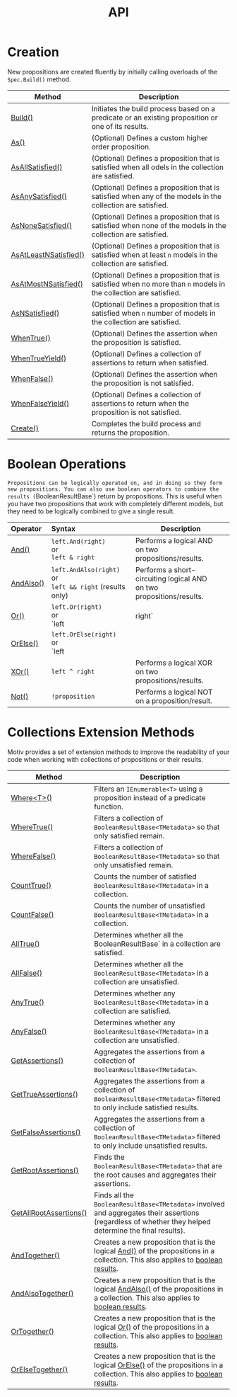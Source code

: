 ﻿---
title: API
---
# Creation

New propositions are created fluently by initially calling overloads of the `Spec.Build()` method.

| Method                                               | Description                                                                                                      |
|------------------------------------------------------|------------------------------------------------------------------------------------------------------------------|
| [Build()](./Build.html)                              | Initiates the build process based on a predicate or an existing proposition or one of its results.               |
| [As()](./As.html)                                    | (Optional) Defines a custom higher order proposition.                                                            |
| [AsAllSatisfied()](./As.html#all-satisfied)          | (Optional) Defines a proposition that is satisfied when all odels in the collection are satisfied.               |
| [AsAnySatisfied()](./As.html#some-satisfied)         | (Optional) Defines a proposition that is satisfied when any of the models in the collection are satisfied.       |
| [AsNoneSatisfied()](./As.html#none-satisfied)        | (Optional) Defines a proposition that is satisfied when none of the models in the collection are satisfied.      |
| [AsAtLeastNSatisfied()](./As.html#minimum-satisfied) | (Optional) Defines a proposition that is satisfied when at least `n` models in the collection are satisfied.     |
| [AsAtMostNSatisfied()](./As.html#maximum-satisfied)  | (Optional) Defines a proposition that is satisfied when no more than `n` models in the collection are satisfied. |
| [AsNSatisfied()](./As.html#n-satisfied)              | (Optional) Defines a proposition that is satisfied when `n` number of models in the collection are satisfied.    |
| [WhenTrue()](./WhenTrue.html)                        | (Optional) Defines the assertion when the proposition is satisfied.                                              |
| [WhenTrueYield()](./WhenTrueYield.html)              | (Optional) Defines a collection of assertions to return when satisfied.                                          |
| [WhenFalse()](./WhenFalse.html)                      | (Optional) Defines the assertion when the proposition is not satisfied.                                          |
| [WhenFalseYield()](./WhenFalseYield.html)            | (Optional) Defines a collection of assertions to return when the proposition is not satisfied.                   |
| [Create()](./Create.html)                            | Completes the build process and returns the proposition.                                                         |

# Boolean Operations

`Propositions can be logically operated on, and in doing so they form new propositions.
You can also use boolean operators to combine the results (`BooleanResultBase`) return by propositions.
This is useful when you have two propositions that work with completely different models, but they need to be logically 
combined to give a single result.

| Operator                    | Syntax                                                                | Description                                                                |
|:----------------------------|:----------------------------------------------------------------------|----------------------------------------------------------------------------|
| [And()](./And.html)         | `left.And(right)` <br/>or<br/> `left & right`                         | Performs a logical AND <br /> on two propositions/results.                 |
| [AndAlso()](./AndAlso.html) | `left.AndAlso(right)` <br /> or <br /> `left && right` (results only) | Performs a short-circuiting logical AND <br />on two propositions/results. |
| [Or()](./Or.html)           | `left.Or(right)`  <br /> or <br /> `left                              | right`                                                            | Performs a logical OR <br /> on two propositions/results.                    |
| [OrElse()](./OrElse.html)   | `left.OrElse(right)`  <br /> or <br /> `left                          || right` (results only)                                               | Performs a short-circuiting logical OR <br /> on two propositions/results.  |
| [XOr()](./XOr.html)         | `left ^ right`                                                        | Performs a logical XOR <br /> on two propositions/results.                 |
| [Not()](./Not.html)         | `!proposition`                                                        | Performs a logical NOT <br /> on a proposition/result.                     |

# Collections Extension Methods

Motiv provides a set of extension methods to improve the readability of your code when working with collections of 
propositions or their results.

| Method                                                            | Description                                                                                                                                                                                               |
|-------------------------------------------------------------------|-----------------------------------------------------------------------------------------------------------------------------------------------------------------------------------------------------------|
| [Where&lt;T&gt;()](./Collections.html#where)                      | Filters an `IEnumerable<T>` using a proposition instead of a predicate function.                                                                                                                          |
| [WhereTrue()](./Collections.html#wheretrue)                       | Filters a collection of `BooleanResultBase<TMetadata>` so that only satisfied remain.                                                                                                                     |
| [WhereFalse()](./Collections.html#wherefalse)                     | Filters a collection of `BooleanResultBase<TMetadata>` so that only unsatisfied remain.                                                                                                                   |
| [CountTrue()](./Collections.html#counttrue)                       | Counts the number of satisfied `BooleanResultBase<TMetadata>` in a collection.                                                                                                                            |
| [CountFalse()](./Collections.html#countfalse)                     | Counts the number of unsatisfied `BooleanResultBase<TMetadata>` in a collection.                                                                                                                          |
| [AllTrue()](./Collections.html#alltrue)                           | Determines whether all the BooleanResultBase<TMetadata>` in a collection are satisfied.                                                                                                                   |
| [AllFalse()](./Collections.html#allfalse)                         | Determines whether all the `BooleanResultBase<TMetadata>` in a collection are unsatisfied.                                                                                                                |
| [AnyTrue()](./Collections.html#anytrue)                           | Determines whether any `BooleanResultBase<TMetadata>` in a collection are satisfied.                                                                                                                      |
| [AnyFalse()](./Collections.html#anyfalse)                         | Determines whether any `BooleanResultBase<TMetadata>` in a collection are unsatisfied.                                                                                                                    |
| [GetAssertions()](./Collections.html#getassertions)               | Aggregates the assertions from a collection of `BooleanResultBase<TMetadata>`.                                                                                                                            |
| [GetTrueAssertions()](./Collections.html#gettrueassertions)       | Aggregates the assertions from a collection of `BooleanResultBase<TMetadata>` filtered to only include satisfied results.                                                                                 |
| [GetFalseAssertions()](./Collections.html#getfalseassertions)     | Aggregates the assertions from a collection of `BooleanResultBase<TMetadata>` filtered to only include unsatisfied results.                                                                               |
| [GetRootAssertions()](./Collections.html#getrootassertions)       | Finds the `BooleanResultBase<TMetadata>` that are the root causes and aggregates their assertions.                                                                                                        |
| [GetAllRootAssertions()](./Collections.html#getallrootassertions) | Finds all the `BooleanResultBase<TMetadata>` involved and aggregates their assertions (regardless of whether they helped determine the final results).                                                    |
| [AndTogether()](./Collections.html#andtogether)                   | Creates a new proposition that is the logical [And()](./And.html) of the propositions in a collection. This also applies to [boolean results](./Collections.html#collections-of-boolean-results).         |
| [AndAlsoTogether()](./Collections.html#andalsotogether)           | Creates a new proposition that is the logical [AndAlso()](./AndAlso.html) of the propositions in a collection. This also applies to [boolean results](./Collections.html#collections-of-boolean-results). |
| [OrTogether()](./Collections.html#ortogether)                     | Creates a new proposition that is the logical [Or()](./Or.html) of the propositions in a collection. This also applies to [boolean results](./Collections.html#collections-of-boolean-results).           |
| [OrElseTogether()](./Collections.html#orelsetogether)             | Creates a new proposition that is the logical [OrElse()](./OrElse.html) of the propositions in a collection. This also applies to [boolean results](./Collections.html#collections-of-boolean-results).   |
